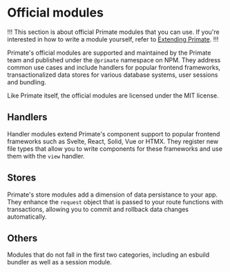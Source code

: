 # Official modules

!!!
This section is about official Primate modules that you can use. If you're
interested in how to write a module yourself, refer to
[Extending Primate](/guide/extending-primate).
!!!

Primate's official modules are supported and maintained by the Primate team and
published under the `@primate` namespace on NPM. They address common use cases
and include handlers for popular frontend frameworks, transactionalized data
stores for various database systems, user sessions and bundling.

Like Primate itself, the official modules are licensed under the MIT license.

## Handlers

Handler modules extend Primate's component support to popular frontend
frameworks such as Svelte, React, Solid, Vue or HTMX. They register new file
types that allow you to write components for these frameworks and use them with
the `view` handler.

## Stores
 
Primate's store modules add a dimension of data persistance to your app. They
enhance the `request` object that is passed to your route functions with
transactions, allowing you to commit and rollback data changes automatically.

## Others

Modules that do not fall in the first two categories, including an esbuild
bundler as well as a session module.
